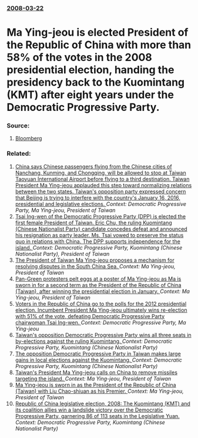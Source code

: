 ### [2008-03-22](/news/2008/03/22/index.md)

#  Ma Ying-jeou is elected President of the Republic of China with more than 58% of the votes in the 2008 presidential election, handing the presidency back to the Kuomintang (KMT) after eight years under the Democratic Progressive Party. 




### Source:

1. [Bloomberg](http://www.bloomberg.com/apps/news?pid=20601087&sid=a_2q._1C3RJ8&refer=home)

### Related:

1. [China says Chinese passengers flying from the Chinese cities of  Nanchang, Kunming, and Chongqing, will be allowed to stop at Taiwan Taoyuan International Airport before flying to a third destination. Taiwan President Ma Ying-jeou applauded  this step toward normalizing relations between the two states. Taiwan's opposition party expressed concern that Beijing is trying to interfere with the country's January 16, 2016, presidential and legislative elections. ](/news/2016/01/5/china-says-chinese-passengers-flying-from-the-chinese-cities-of-nanchang-kunming-and-chongqing-will-be-allowed-to-stop-at-taiwan-taoyuan.md) _Context: Democratic Progressive Party, Ma Ying-jeou, President of Taiwan_
2. [Tsai Ing-wen of the Democratic Progressive Party (DPP) is elected the first female President of Taiwan. Eric Chu, the ruling Kuomintang (Chinese Nationalist Party) candidate concedes defeat and announced his resignation as party leader.  Ms. Tsai vowed to preserve the status quo in relations with China. The DPP supports independence for the island. ](/news/2016/01/16/tsai-ing-wen-of-the-democratic-progressive-party-dpp-is-elected-the-first-female-president-of-taiwan-eric-chu-the-ruling-kuomintang-chi.md) _Context: Democratic Progressive Party, Kuomintang (Chinese Nationalist Party), President of Taiwan_
3. [The President of Taiwan Ma Ying-jeou proposes a mechanism for resolving disputes in the South China Sea. ](/news/2015/05/26/the-president-of-taiwan-ma-ying-jeou-proposes-a-mechanism-for-resolving-disputes-in-the-south-china-sea.md) _Context: Ma Ying-jeou, President of Taiwan_
4. [Pan-Green protesters pelt eggs at a poster of Ma Ying-jeou as Ma is sworn in for a second term as the President of the Republic of China (Taiwan), after winning the presidential election in January. ](/news/2012/05/20/pan-green-protesters-pelt-eggs-at-a-poster-of-ma-ying-jeou-as-ma-is-sworn-in-for-a-second-term-as-the-president-of-the-republic-of-china-ta.md) _Context: Ma Ying-jeou, President of Taiwan_
5. [Voters in the Republic of China go to the polls for the 2012 presidential election. Incumbent President Ma Ying-jeou ultimately wins re-election with 51% of the vote, defeating Democratic Progressive Party chairwoman Tsai Ing-wen. ](/news/2012/01/14/voters-in-the-republic-of-china-go-to-the-polls-for-the-2012-presidential-election-incumbent-president-ma-ying-jeou-ultimately-wins-re-elec.md) _Context: Democratic Progressive Party, Ma Ying-jeou_
6. [Taiwan's opposition Democratic Progressive Party wins all three seats in by-elections against the ruling Kuomintang. ](/news/2010/01/9/taiwan-s-opposition-democratic-progressive-party-wins-all-three-seats-in-by-elections-against-the-ruling-kuomintang.md) _Context: Democratic Progressive Party, Kuomintang (Chinese Nationalist Party)_
7. [ The opposition Democratic Progressive Party in Taiwan makes large gains in local elections against the Kuomintang. ](/news/2009/12/6/the-opposition-democratic-progressive-party-in-taiwan-makes-large-gains-in-local-elections-against-the-kuomintang.md) _Context: Democratic Progressive Party, Kuomintang (Chinese Nationalist Party)_
8. [ Taiwan's President Ma Ying-jeou calls on China to remove missiles targeting the island. ](/news/2009/10/30/taiwan-s-president-ma-ying-jeou-calls-on-china-to-remove-missiles-targeting-the-island.md) _Context: Ma Ying-jeou, President of Taiwan_
9. [ Ma Ying-jeou is sworn in as the President of the Republic of China (Taiwan) with Liu Chao-shiuan as his Premier. ](/news/2008/05/20/ma-ying-jeou-is-sworn-in-as-the-president-of-the-republic-of-china-taiwan-with-liu-chao-shiuan-as-his-premier.md) _Context: Ma Ying-jeou, President of Taiwan_
10. [ Republic of China legislative election, 2008: The Kuomintang (KMT) and its coalition allies win a landslide victory over the Democratic Progressive Party, garnering 86 of 113 seats in the Legislative Yuan. ](/news/2008/01/12/republic-of-china-legislative-election-2008-the-kuomintang-kmt-and-its-coalition-allies-win-a-landslide-victory-over-the-democratic-pro.md) _Context: Democratic Progressive Party, Kuomintang (Chinese Nationalist Party)_

